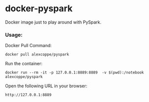 # docker-pyspark
Docker image just to play around with PySpark. 

### Usage:

Docker Pull Command:

```
docker pull alexcoppe/pyspark
```

Run the container:

```
docker run --rm -it -p 127.0.0.1:8889:8889  -v $(pwd):/notebook alexcoppe/pyspark
```

Open the following URL in your browser:

```
http://127.0.0.1:8889
```

